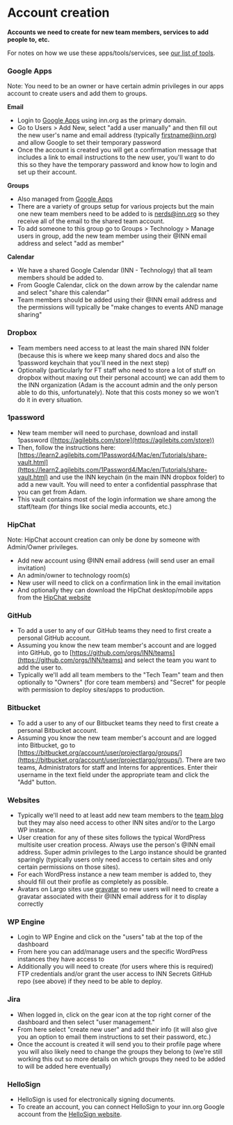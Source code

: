 # Account creation

**Accounts we need to create for new team members, services to add people to, etc.**

For notes on how we use these apps/tools/services, see [our list of tools](/how-we-work/tools.md).


### Google Apps

Note: You need to be an owner or have certain admin privileges in our apps account to create users and add them to groups.

**Email**

- Login to [Google Apps](http://apps.google.com) using inn.org as the primary domain.
- Go to Users > Add New, select "add a user manually" and then fill out the new user's name and email address (typically firstname@inn.org) and allow Google to set their temporary password
- Once the account is created you will get a confirmation message that includes a link to email instructions to the new user, you'll want to do this so they have the temporary password and know how to login and set up their account.

**Groups**

- Also managed from [Google Apps](http://apps.google.com)
- There are a variety of groups setup for various projects but the main one new team members need to be added to is nerds@inn.org so they receive all of the email to the shared team account.
- To add someone to this group go to Groups > Technology > Manage users in group, add the new team member using their @INN email address and select "add as member"

**Calendar**

- We have a shared Google Calendar (INN - Technology) that all team members should be added to.
- From Google Calendar, click on the down arrow by the calendar name and select "share this calendar"
- Team members should be added using their @INN email address and the permissions will typically be "make changes to events AND manage sharing"


### Dropbox

- Team members need access to at least the main shared INN folder (because this is where we keep many shared docs and also the 1password keychain that you'll need in the next step)
- Optionally (particularly for FT staff who need to store a lot of stuff on dropbox without maxing out their personal account) we can add them to the INN organization (Adam is the account admin and the only person able to do this, unfortunately). Note that this costs money so we won't do it in every situation.


### 1password

- New team member will need to purchase, download and install 1password ([https://agilebits.com/store](https://agilebits.com/store))
- Then, follow the instructions here: [https://learn2.agilebits.com/1Password4/Mac/en/Tutorials/share-vault.html](https://learn2.agilebits.com/1Password4/Mac/en/Tutorials/share-vault.html) and use the INN keychain (in the main INN dropbox folder) to add a new vault. You will need to enter a confidential passphrase that you can get from Adam.
- This vault contains most of the login information we share among the staff/team (for things like social media accounts, etc.)


### HipChat

Note: HipChat account creation can only be done by someone with Admin/Owner privileges.

- Add new account using @INN email address (will send user an email invitation)
- An admin/owner to technology room(s)
- New user will need to click on a confirmation link in the email invitation
- And optionally they can download the HipChat desktop/mobile apps from the [HipChat website](http://hipchat.com)


### GitHub

- To add a user to any of our GitHub teams they need to first create a personal GitHub account.
- Assuming you know the new team member's account and are logged into GitHub, go to [https://github.com/orgs/INN/teams](https://github.com/orgs/INN/teams) and select the team you want to add the user to.
- Typically we'll add all team members to the "Tech Team" team and then optionally to "Owners" (for core team members) and "Secret" for people with permission to deploy sites/apps to production.


### Bitbucket

- To add a user to any of our Bitbucket teams they need to first create a personal Bitbucket account.
- Assuming you know the new team member's account and are logged into Bitbucket, go to [https://bitbucket.org/account/user/projectlargo/groups/](https://bitbucket.org/account/user/projectlargo/groups/). There are two teams, Administrators for staff and Interns for apprentices. Enter their username in the text field under the appropriate team and click the "Add" button.

### Websites

- Typically we'll need to at least add new team members to the [team blog](http://nerds.inn.org) but they may also need access to other INN sites and/or to the Largo WP instance.
- User creation for any of these sites follows the typical WordPress multisite user creation process. Always use the person's @INN email address. Super admin privileges to the Largo instance should be granted sparingly (typically users only need access to certain sites and only certain permissions on those sites).
- For each WordPress instance a new team member is added to, they should fill out their profile as completely as possible.
- Avatars on Largo sites use [gravatar](http://gravatar.com) so new users will need to create a gravatar associated with their @INN email address for it to display correctly


### WP Engine

- Login to WP Engine and click on the "users" tab at the top of the dashboard
- From here you can add/manage users and the specific WordPress instances they have access to
- Additionally you will need to create (for users where this is required) FTP credentials and/or grant the user access to INN Secrets GitHub repo (see above) if they need to be able to deploy.


### Jira

- When logged in, click on the gear icon at the top right corner of the dashboard and then select "user management."
- From here select "create new user" and add their info (it will also give you an option to email them instructions to set their password, etc.)
- Once the account is created it will send you to their profile page where you will also likely need to change the groups they belong to (we're still working this out so more details on which groups they need to be added to will be added here eventually)

### HelloSign

- HelloSign is used for electronically signing documents.
- To create an account, you can connect HelloSign to your inn.org Google account from the [HelloSign website](https://www.hellosign.com/).


